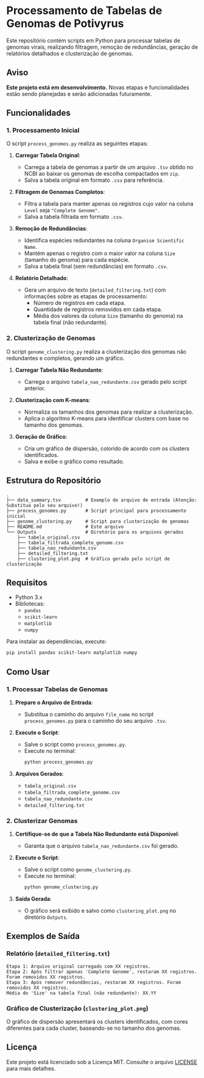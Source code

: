 # Processamento de Tabelas de Genomas de Potivyrus

Este repositório contém scripts em Python para processar tabelas de genomas virais, realizando filtragem, remoção de redundâncias, geração de relatórios detalhados e clusterização de genomas.

## Aviso

**Este projeto está em desenvolvimento.** Novas etapas e funcionalidades estão sendo planejadas e serão adicionadas futuramente.

## Funcionalidades

### 1. Processamento Inicial

O script `process_genomes.py` realiza as seguintes etapas:

1. **Carregar Tabela Original**:
   - Carrega a tabela de genomas a partir de um arquivo `.tsv` obtido no NCBI ao baixar os genomas de escolha compactados em `zip`.
   - Salva a tabela original em formato `.csv` para referência.

2. **Filtragem de Genomas Completos**:
   - Filtra a tabela para manter apenas os registros cujo valor na coluna `Level` seja `"Complete Genome"`.
   - Salva a tabela filtrada em formato `.csv`.

3. **Remoção de Redundâncias**:
   - Identifica espécies redundantes na coluna `Organism Scientific Name`.
   - Mantém apenas o registro com o maior valor na coluna `Size` (tamanho do genoma) para cada espécie.
   - Salva a tabela final (sem redundâncias) em formato `.csv`.

4. **Relatório Detalhado**:
   - Gera um arquivo de texto (`detailed_filtering.txt`) com informações sobre as etapas de processamento:
     - Número de registros em cada etapa.
     - Quantidade de registros removidos em cada etapa.
     - Média dos valores da coluna `Size` (tamanho do genoma) na tabela final (não redundante).

### 2. Clusterização de Genomas

O script `genome_clustering.py` realiza a clusterização dos genomas não redundantes e completos, gerando um gráfico.

1. **Carregar Tabela Não Redundante**:
   - Carrega o arquivo `tabela_nao_redundante.csv` gerado pelo script anterior.

2. **Clusterização com K-means**:
   - Normaliza os tamanhos dos genomas para realizar a clusterização.
   - Aplica o algoritmo K-means para identificar clusters com base no tamanho dos genomas.

3. **Geração de Gráfico**:
   - Cria um gráfico de dispersão, colorido de acordo com os clusters identificados.
   - Salva e exibe o gráfico como resultado.

## Estrutura do Repositório

```
.
├── data_summary.tsv         # Exemplo de arquivo de entrada (Atenção: Substitua pelo seu arquivo!)
├── process_genomes.py       # Script principal para processamento inicial
├── genome_clustering.py     # Script para clusterização de genomas
├── README.md                # Este arquivo
└── Outputs                  # Diretório para os arquivos gerados
    ├── tabela_original.csv
    ├── tabela_filtrada_complete_genome.csv
    ├── tabela_nao_redundante.csv
    ├── detailed_filtering.txt
    ├── clustering_plot.png  # Gráfico gerado pelo script de clusterização
```

## Requisitos

- Python 3.x
- Bibliotecas:
  - `pandas`
  - `scikit-learn`
  - `matplotlib`
  - `numpy`

Para instalar as dependências, execute:
```bash
pip install pandas scikit-learn matplotlib numpy
```

## Como Usar

### 1. Processar Tabelas de Genomas

1. **Prepare o Arquivo de Entrada**:
   - Substitua o caminho do arquivo `file_name` no script `process_genomes.py` para o caminho do seu arquivo `.tsv`.

2. **Execute o Script**:
   - Salve o script como `process_genomes.py`.
   - Execute no terminal:
     ```bash
     python process_genomes.py
     ```

3. **Arquivos Gerados**:
   - `tabela_original.csv`
   - `tabela_filtrada_complete_genome.csv`
   - `tabela_nao_redundante.csv`
   - `detailed_filtering.txt`

### 2. Clusterizar Genomas

1. **Certifique-se de que a Tabela Não Redundante está Disponível**:
   - Garanta que o arquivo `tabela_nao_redundante.csv` foi gerado.

2. **Execute o Script**:
   - Salve o script como `genome_clustering.py`.
   - Execute no terminal:
     ```bash
     python genome_clustering.py
     ```

3. **Saída Gerada**:
   - O gráfico será exibido e salvo como `clustering_plot.png` no diretório `Outputs`.

## Exemplos de Saída

### Relatório (`detailed_filtering.txt`)
```
Etapa 1: Arquivo original carregado com XX registros.
Etapa 2: Após filtrar apenas 'Complete Genome', restaram XX registros. Foram removidos XX registros.
Etapa 3: Após remover redundâncias, restaram XX registros. Foram removidos XX registros.
Média do 'Size' na tabela final (não redundante): XX.YY
```

### Gráfico de Clusterização (`clustering_plot.png`)

O gráfico de dispersão apresentará os clusters identificados, com cores diferentes para cada cluster, baseando-se no tamanho dos genomas.

## Licença

Este projeto está licenciado sob a Licença MIT. Consulte o arquivo [LICENSE](LICENSE) para mais detalhes.
